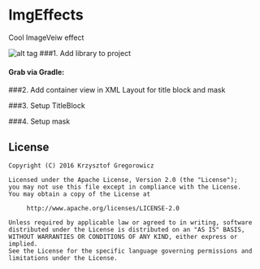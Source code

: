 # ImgEffects
Cool ImageVeiw effect

![alt tag](https://geocad.waw.pl/repo/presentation_gif.gif)
###1. Add library to project

#### Grab via Gradle:

###2. Add container view in XML Layout for title block and mask

###3. Setup TitleBlock

###4. Setup mask

## License
```
Copyright (C) 2016 Krzysztof Gregorowicz

Licensed under the Apache License, Version 2.0 (the "License");
you may not use this file except in compliance with the License.
You may obtain a copy of the License at

     http://www.apache.org/licenses/LICENSE-2.0

Unless required by applicable law or agreed to in writing, software
distributed under the License is distributed on an "AS IS" BASIS,
WITHOUT WARRANTIES OR CONDITIONS OF ANY KIND, either express or implied.
See the License for the specific language governing permissions and
limitations under the License.